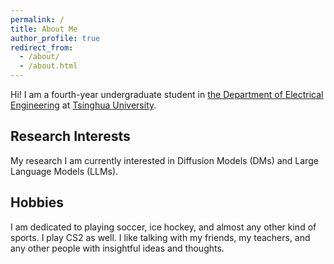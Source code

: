 ```yaml
---
permalink: /
title: About Me
author_profile: true
redirect_from: 
  - /about/
  - /about.html
---
```


Hi! I am a fourth-year undergraduate student in [the Department of Electrical Engineering](https://www.ee.tsinghua.edu.cn/) at [Tsinghua University](https://www.tsinghua.edu.cn/). 

Research Interests
----
My research 
I am currently interested in Diffusion Models (DMs) and Large Language Models (LLMs).

Hobbies
---
I am dedicated to playing soccer, ice hockey, and almost any other kind of sports. I play CS2 as well.
I like talking with my friends, my teachers, and any other people with insightful ideas and thoughts.
